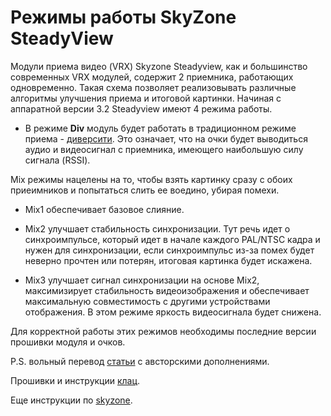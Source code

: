 # Режимы работы SkyZone SteadyView

Модули приема видео (VRX) Skyzone Steadyview, как и большинство современных VRX модулей, содержит 2 приемника, работающих одновременно. Такая схема позволяет реализовывать различные алгоритмы улучшения приема и итоговой картинки.
Начиная с аппаратной версии 3.2 Steadyview имеют 4 режима работы.

- В режиме **Div** модуль будет работать в традиционном режиме приема - [диверсити](https://propwashservice.ru/ru/intro/videoRx.html#как-принимать-картинку-с-дрона). Это означает, что на очки будет выводиться аудио и видеосигнал с приемника, имеющего наибольшую силу сигнала (RSSI).

Mix режимы нацелены на то, чтобы взять картинку сразу с обоих приеимников и попытаться слить ее воедино, убирая помехи.

- Mix1 обеспечивает базовое слияние.

- Mix2 улучшает стабильность синхронизации. Тут речь идет о синхроимпульсе, который идет в начале каждого PAL/NTSC кадра и нужен для синхронизации, если синхроимпульс из-за помех будет неверно прочтен или потерян, итоговая картинка будет искажена.

- Mix3 улучшает сигнал синхронизации на основе Mix2, максимизирует стабильность видеоизображения и обеспечивает максимальную совместимость с другими устройствами отображения. В этом режиме яркость видеосигнала будет снижена.

Для корректной работы этих режимов необходимы последние версии прошивки модуля и очков.

P.S. вольный перевод [статьи](https://skyzone.freshdesk.com/support/solutions/articles/151000020976-whats-the-mix1-mix2-mix3-div-mode) с австорскими дополнениями.

Прошивки и инструкции [клац](https://www.skyzonefpv.com/pages/download).

Еще инструкции по [skyzone](https://doggydog.blog/tag/skyzone/).
